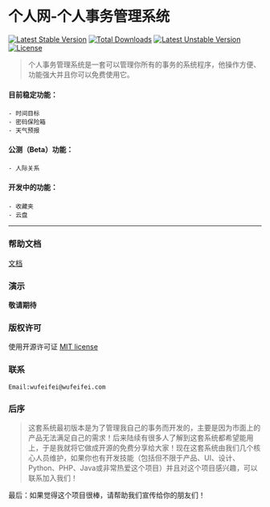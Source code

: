 个人网-个人事务管理系统
===
[![Latest Stable Version](https://poser.pugx.org/wufeifei/grw/v/stable.svg)](https://packagist.org/packages/wufeifei/grw)
[![Total Downloads](https://poser.pugx.org/wufeifei/grw/downloads.svg)](https://packagist.org/packages/wufeifei/grw)
[![Latest Unstable Version](https://poser.pugx.org/wufeifei/grw/v/unstable.svg)](https://packagist.org/packages/wufeifei/grw)
[![License](https://poser.pugx.org/wufeifei/grw/license.svg)](https://packagist.org/packages/wufeifei/grw)

> 个人事务管理系统是一套可以管理你所有的事务的系统程序，他操作方便、功能强大并且你可以免费使用它。

#### 目前稳定功能：
```
- 时间目标
- 密码保险箱
- 天气预报
```

#### 公测（Beta）功能：
```
- 人际关系
```

#### 开发中的功能：
```
- 收藏夹
- 云盘
```

---

### 帮助文档

[文档](https://github.com/wufeifei/grw/wiki)

### 演示

**敬请期待**

### 版权许可

使用开源许可证 [MIT license](http://opensource.org/licenses/MIT)

### 联系
```
Email:wufeifei@wufeifei.com
```

### 后序
> 这套系统最初版本是为了管理我自己的事务而开发的，主要是因为市面上的产品无法满足自己的需求！后来陆续有很多人了解到这套系统都希望能用上，于是我就将它做成开源的免费分享给大家！现在这套系统由我们几个核心人员维护，如果你也有开发技能（包括但不限于产品、UI、设计、Python、PHP、Java或非常热爱这个项目）并且对这个项目感兴趣，可以联系加入我们！

最后：如果觉得这个项目很棒，请帮助我们宣传给你的朋友们！
